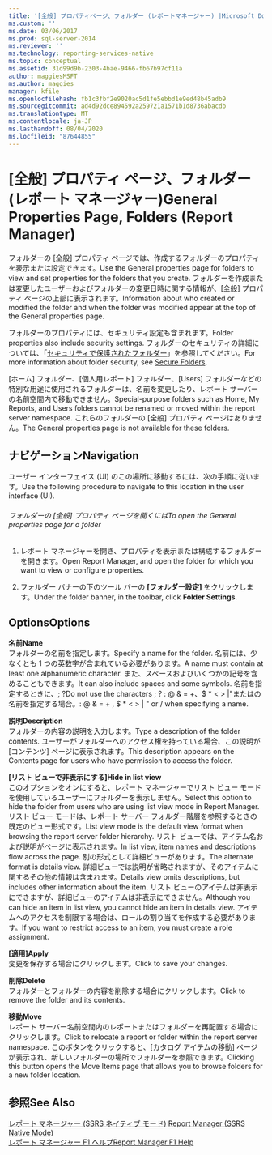 ```yaml
---
title: '[全般] プロパティページ、フォルダー (レポートマネージャー) |Microsoft Docs'
ms.custom: ''
ms.date: 03/06/2017
ms.prod: sql-server-2014
ms.reviewer: ''
ms.technology: reporting-services-native
ms.topic: conceptual
ms.assetid: 31d99d9b-2303-4bae-9466-fb67b97cf11a
author: maggiesMSFT
ms.author: maggies
manager: kfile
ms.openlocfilehash: fb1c3fbf2e9020ac5d1fe5ebbd1e9ed48b45adb9
ms.sourcegitcommit: ad4d92dce894592a259721a1571b1d8736abacdb
ms.translationtype: MT
ms.contentlocale: ja-JP
ms.lasthandoff: 08/04/2020
ms.locfileid: "87644855"
---
```

# <a name="general-properties-page-folders-report-manager"></a><span data-ttu-id="ddf8c-102">[全般] プロパティ ページ、フォルダー (レポート マネージャー)</span><span class="sxs-lookup"><span data-stu-id="ddf8c-102">General Properties Page, Folders (Report Manager)</span></span>
  <span data-ttu-id="ddf8c-103">フォルダーの [全般] プロパティ ページでは、作成するフォルダーのプロパティを表示または設定できます。</span><span class="sxs-lookup"><span data-stu-id="ddf8c-103">Use the General properties page for folders to view and set properties for the folders that you create.</span></span> <span data-ttu-id="ddf8c-104">フォルダーを作成または変更したユーザーおよびフォルダーの変更日時に関する情報が、[全般] プロパティ ページの上部に表示されます。</span><span class="sxs-lookup"><span data-stu-id="ddf8c-104">Information about who created or modified the folder and when the folder was modified appear at the top of the General properties page.</span></span>  
  
 <span data-ttu-id="ddf8c-105">フォルダーのプロパティには、セキュリティ設定も含まれます。</span><span class="sxs-lookup"><span data-stu-id="ddf8c-105">Folder properties also include security settings.</span></span> <span data-ttu-id="ddf8c-106">フォルダーのセキュリティの詳細については、「[セキュリティで保護されたフォルダー](security/secure-folders.md)」を参照してください。</span><span class="sxs-lookup"><span data-stu-id="ddf8c-106">For more information about folder security, see [Secure Folders](security/secure-folders.md).</span></span>  
  
 <span data-ttu-id="ddf8c-107">[ホーム] フォルダー、[個人用レポート] フォルダー、[Users] フォルダーなどの特別な用途に使用されるフォルダーは、名前を変更したり、レポート サーバーの名前空間内で移動できません。</span><span class="sxs-lookup"><span data-stu-id="ddf8c-107">Special-purpose folders such as Home, My Reports, and Users folders cannot be renamed or moved within the report server namespace.</span></span> <span data-ttu-id="ddf8c-108">これらのフォルダーの [全般] プロパティ ページはありません。</span><span class="sxs-lookup"><span data-stu-id="ddf8c-108">The General properties page is not available for these folders.</span></span>  
  
## <a name="navigation"></a><span data-ttu-id="ddf8c-109">ナビゲーション</span><span class="sxs-lookup"><span data-stu-id="ddf8c-109">Navigation</span></span>  
 <span data-ttu-id="ddf8c-110">ユーザー インターフェイス (UI) のこの場所に移動するには、次の手順に従います。</span><span class="sxs-lookup"><span data-stu-id="ddf8c-110">Use the following procedure to navigate to this location in the user interface (UI).</span></span>  
  
###### <a name="to-open-the-general-properties-page-for-a-folder"></a><span data-ttu-id="ddf8c-111">フォルダーの [全般] プロパティ ページを開くには</span><span class="sxs-lookup"><span data-stu-id="ddf8c-111">To open the General properties page for a folder</span></span>  
  
1.  <span data-ttu-id="ddf8c-112">レポート マネージャーを開き、プロパティを表示または構成するフォルダーを開きます。</span><span class="sxs-lookup"><span data-stu-id="ddf8c-112">Open Report Manager, and open the folder for which you want to view or configure properties.</span></span>  
  
2.  <span data-ttu-id="ddf8c-113">フォルダー バナーの下のツール バーの **[フォルダー設定]** をクリックします。</span><span class="sxs-lookup"><span data-stu-id="ddf8c-113">Under the folder banner, in the toolbar, click **Folder Settings**.</span></span>  
  
## <a name="options"></a><span data-ttu-id="ddf8c-114">Options</span><span class="sxs-lookup"><span data-stu-id="ddf8c-114">Options</span></span>  
 <span data-ttu-id="ddf8c-115">**名前**</span><span class="sxs-lookup"><span data-stu-id="ddf8c-115">**Name**</span></span>  
 <span data-ttu-id="ddf8c-116">フォルダーの名前を指定します。</span><span class="sxs-lookup"><span data-stu-id="ddf8c-116">Specify a name for the folder.</span></span> <span data-ttu-id="ddf8c-117">名前には、少なくとも 1 つの英数字が含まれている必要があります。</span><span class="sxs-lookup"><span data-stu-id="ddf8c-117">A name must contain at least one alphanumeric character.</span></span> <span data-ttu-id="ddf8c-118">また、スペースおよびいくつかの記号を含めることもできます。</span><span class="sxs-lookup"><span data-stu-id="ddf8c-118">It can also include spaces and some symbols.</span></span> <span data-ttu-id="ddf8c-119">名前を指定するときに、; ?</span><span class="sxs-lookup"><span data-stu-id="ddf8c-119">Do not use the characters ; ?</span></span> <span data-ttu-id="ddf8c-120">: \@ & = +、$ \* \< > |"またはの名前を指定する場合。</span><span class="sxs-lookup"><span data-stu-id="ddf8c-120">: \@ & = + , $ \* \< > | " or / when specifying a name.</span></span>  
  
 <span data-ttu-id="ddf8c-121">**説明**</span><span class="sxs-lookup"><span data-stu-id="ddf8c-121">**Description**</span></span>  
 <span data-ttu-id="ddf8c-122">フォルダーの内容の説明を入力します。</span><span class="sxs-lookup"><span data-stu-id="ddf8c-122">Type a description of the folder contents.</span></span> <span data-ttu-id="ddf8c-123">ユーザーがフォルダーへのアクセス権を持っている場合、この説明が [コンテンツ] ページに表示されます。</span><span class="sxs-lookup"><span data-stu-id="ddf8c-123">This description appears on the Contents page for users who have permission to access the folder.</span></span>  
  
 <span data-ttu-id="ddf8c-124">**[リスト ビューで非表示にする]**</span><span class="sxs-lookup"><span data-stu-id="ddf8c-124">**Hide in list view**</span></span>  
 <span data-ttu-id="ddf8c-125">このオプションをオンにすると、レポート マネージャーでリスト ビュー モードを使用しているユーザーにフォルダーを表示しません。</span><span class="sxs-lookup"><span data-stu-id="ddf8c-125">Select this option to hide the folder from users who are using list view mode in Report Manager.</span></span> <span data-ttu-id="ddf8c-126">リスト ビュー モードは、レポート サーバー フォルダー階層を参照するときの既定のビュー形式です。</span><span class="sxs-lookup"><span data-stu-id="ddf8c-126">List view mode is the default view format when browsing the report server folder hierarchy.</span></span> <span data-ttu-id="ddf8c-127">リスト ビューでは、アイテム名および説明がページに表示されます。</span><span class="sxs-lookup"><span data-stu-id="ddf8c-127">In list view, item names and descriptions flow across the page.</span></span> <span data-ttu-id="ddf8c-128">別の形式として詳細ビューがあります。</span><span class="sxs-lookup"><span data-stu-id="ddf8c-128">The alternate format is details view.</span></span> <span data-ttu-id="ddf8c-129">詳細ビューでは説明が省略されますが、そのアイテムに関するその他の情報は含まれます。</span><span class="sxs-lookup"><span data-stu-id="ddf8c-129">Details view omits descriptions, but includes other information about the item.</span></span> <span data-ttu-id="ddf8c-130">リスト ビューのアイテムは非表示にできますが、詳細ビューのアイテムは非表示にできません。</span><span class="sxs-lookup"><span data-stu-id="ddf8c-130">Although you can hide an item in list view, you cannot hide an item in details view.</span></span> <span data-ttu-id="ddf8c-131">アイテムへのアクセスを制限する場合は、ロールの割り当てを作成する必要があります。</span><span class="sxs-lookup"><span data-stu-id="ddf8c-131">If you want to restrict access to an item, you must create a role assignment.</span></span>  
  
 <span data-ttu-id="ddf8c-132">**[適用]**</span><span class="sxs-lookup"><span data-stu-id="ddf8c-132">**Apply**</span></span>  
 <span data-ttu-id="ddf8c-133">変更を保存する場合にクリックします。</span><span class="sxs-lookup"><span data-stu-id="ddf8c-133">Click to save your changes.</span></span>  
  
 <span data-ttu-id="ddf8c-134">**削除**</span><span class="sxs-lookup"><span data-stu-id="ddf8c-134">**Delete**</span></span>  
 <span data-ttu-id="ddf8c-135">フォルダーとフォルダーの内容を削除する場合にクリックします。</span><span class="sxs-lookup"><span data-stu-id="ddf8c-135">Click to remove the folder and its contents.</span></span>  
  
 <span data-ttu-id="ddf8c-136">**移動**</span><span class="sxs-lookup"><span data-stu-id="ddf8c-136">**Move**</span></span>  
 <span data-ttu-id="ddf8c-137">レポート サーバー名前空間内のレポートまたはフォルダーを再配置する場合にクリックします。</span><span class="sxs-lookup"><span data-stu-id="ddf8c-137">Click to relocate a report or folder within the report server namespace.</span></span> <span data-ttu-id="ddf8c-138">このボタンをクリックすると、[カタログ アイテムの移動] ページが表示され、新しいフォルダーの場所でフォルダーを参照できます。</span><span class="sxs-lookup"><span data-stu-id="ddf8c-138">Clicking this button opens the Move Items page that allows you to browse folders for a new folder location.</span></span>  
  
## <a name="see-also"></a><span data-ttu-id="ddf8c-139">参照</span><span class="sxs-lookup"><span data-stu-id="ddf8c-139">See Also</span></span>  
 <span data-ttu-id="ddf8c-140">[レポート マネージャー &#40;SSRS ネイティブ モード&#41;](../../2014/reporting-services/report-manager-ssrs-native-mode.md) </span><span class="sxs-lookup"><span data-stu-id="ddf8c-140">[Report Manager  &#40;SSRS Native Mode&#41;](../../2014/reporting-services/report-manager-ssrs-native-mode.md) </span></span>  
 [<span data-ttu-id="ddf8c-141">レポート マネージャー F1 ヘルプ</span><span class="sxs-lookup"><span data-stu-id="ddf8c-141">Report Manager F1 Help</span></span>](../../2014/reporting-services/report-manager-f1-help.md)  
  
  
